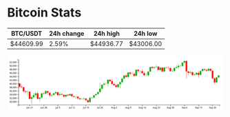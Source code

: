 # Bitcoin Stats

BTC/USDT|24h change|24h high|24h low|
|---|---|---|---|
|$44609.99|2.59%|$44936.77|$43006.00|

<img src="./chart.svg">
